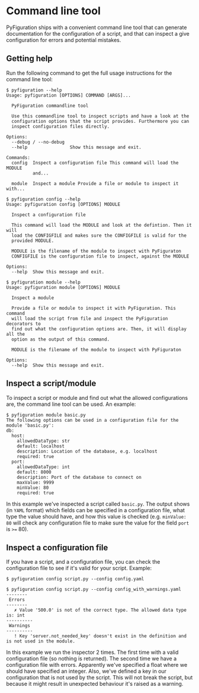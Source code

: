 # Command line tool
PyFiguration ships with a convenient command line tool that can generate documentation for the configuration of a script, and that can inspect a give configuration for errors and potential mistakes.

## Getting help
Run the following command to get the full usage instructions for the command line tool:

```console
$ pyfiguration --help
Usage: pyfiguration [OPTIONS] COMMAND [ARGS]...

  PyFiguration commandline tool

  Use this commandline tool to inspect scripts and have a look at the
  configuration options that the script provides. Furthermore you can
  inspect configuration files directly.

Options:
  --debug / --no-debug
  --help                Show this message and exit.

Commands:
  config  Inspect a configuration file This command will load the MODULE
          and...

  module  Inspect a module Provide a file or module to inspect it with...

$ pyfiguration config --help
Usage: pyfiguration config [OPTIONS] MODULE

  Inspect a configuration file

  This command will load the MODULE and look at the defintion. Then it will
  load the CONFIGFILE and makes sure the CONFIGFILE is valid for the
  provided MODULE.

  MODULE is the filename of the module to inspect with PyFiguraton
  CONFIGFILE is the configuration file to inspect, against the MODULE

Options:
  --help  Show this message and exit.

$ pyfiguration module --help
Usage: pyfiguration module [OPTIONS] MODULE

  Inspect a module

  Provide a file or module to inspect it with PyFiguration. This command
  will load the script from file and inspect the PyFiguration decorators to
  find out what the configuration options are. Then, it will display all the
  option as the output of this command.

  MODULE is the filename of the module to inspect with PyFiguraton

Options:
  --help  Show this message and exit.
```

## Inspect a script/module
To inspect a script or module and find out what the allowed configurations are, the command line tool can be used. An example:


```console
$ pyfiguration module basic.py 
The following options can be used in a configuration file for the module 'basic.py':
db:
  host:
    allowedDataType: str
    default: localhost
    description: Location of the database, e.g. localhost
    required: true
  port:
    allowedDataType: int
    default: 8000
    description: Port of the database to connect on
    maxValue: 9999
    minValue: 80
    required: true
```

In this example we've inspected a script called `basic.py`. The output shows (in `YAML` format) which fields can be specified in a configuration file, what type the value should have, and how this value is checked (e.g. `minValue: 80` will check any configuration file to make sure the value for the field `port` is `>=` 80).


## Inspect a configuration file
If you have a script, and a configuration file, you can check the configuration file to see if it's valid for your script. Example:

```console
$ pyfiguration config script.py --config config.yaml

$ pyfiguration config script.py --config config_with_warnings.yaml 
--------
 Errors 
--------
   ✗ Value '500.0' is not of the correct type. The allowed data type is: int
----------
 Warnings 
----------
   ! Key 'server.not_needed_key' doesn't exist in the definition and is not used in the module.
```

In this example we run the inspector 2 times. The first time with a valid configuration file (so nothing is returned). The second time we have a configuration file with errors. Apparently we've specified a float where we should have specified an integer. Also, we've defined a key in our configuration that is not used by the script. This will not break the script, but because it might result in unexpected behaviour it's raised as a warning.
